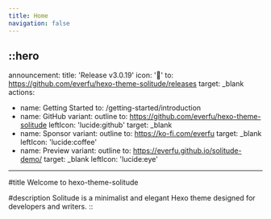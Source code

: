 ```yaml
---
title: Home
navigation: false
---
```


::hero
---
announcement:
  title: 'Release v3.0.19'
  icon: '🎉'
  to: https://github.com/everfu/hexo-theme-solitude/releases
  target: _blank
actions:
  - name: Getting Started
    to: /getting-started/introduction
  - name: GitHub
    variant: outline
    to: https://github.com/everfu/hexo-theme-solitude
    leftIcon: 'lucide:github'
    target: _blank
  - name: Sponsor
    variant: outline
    to: https://ko-fi.com/everfu
    target: _blank
    leftIcon: 'lucide:coffee'
  - name: Preview
    variant: outline
    to: https://everfu.github.io/solitude-demo/
    target: _blank
    leftIcon: 'lucide:eye'
---

#title
Welcome to hexo-theme-solitude

#description
Solitude is a minimalist and elegant Hexo theme designed for developers and writers.
::